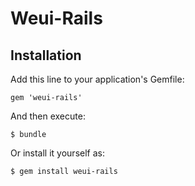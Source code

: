 # Weui-Rails

## Installation

Add this line to your application's Gemfile:

    gem 'weui-rails'

And then execute:

    $ bundle

Or install it yourself as:

    $ gem install weui-rails
